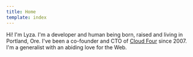 ```yaml
---
title: Home
template: index
---
```

Hi! I'm Lyza. I'm a developer and human being born, raised and living in Portland, Ore. I've been a co-founder and CTO of [Cloud Four](http://www.cloudfour.com) since 2007. I'm a generalist with an abiding love for the Web.
